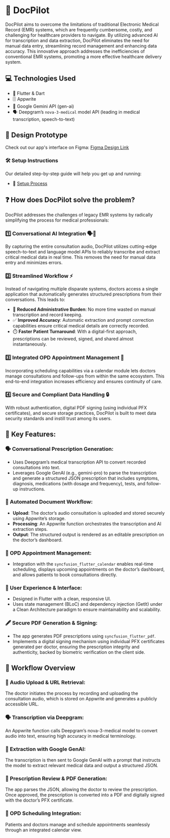 # 🚀 DocPilot

DocPilot aims to overcome the limitations of traditional Electronic Medical Record (EMR) systems, which are frequently cumbersome, costly, and challenging for healthcare providers to navigate. By utilizing advanced AI for transcription and data extraction, DocPilot eliminates the need for manual data entry, streamlining record management and enhancing data accuracy. This innovative approach addresses the inefficiencies of conventional EMR systems, promoting a more effective healthcare delivery system. 

## 💻 Technologies Used

- 🎯 Flutter & Dart
- 🗄️ Appwrite
- 🤖 Google Gemini API (gen-ai)
- 🗣️ Deepgram’s `nova-3-medical` model API (leading  in medical transcription, speech-to-text)

## 🎨 Design Prototype

Check out our app's interface on Figma: [Figma Design Link](https://www.figma.com/design/pD32RZaskUitWMr7nv8nfy/DocPilot?node-id=0-1&t=YoRZ8aAP355lRChq-1)

### 🛠️ Setup Instructions
Our detailed step-by-step guide will help you get up and running:

- 📄 [Setup Process](./Docs/SETUP.md)

## ❓ How does DocPilot solve the problem?

DocPilot addresses the challenges of legacy EMR systems by radically simplifying the process for medical professionals:

### 1️⃣ Conversational AI Integration 🗣️🤖

By capturing the entire consultation audio, DocPilot utilizes cutting-edge speech-to-text and language model APIs to reliably transcribe and extract critical medical data in real time. This removes the need for manual data entry and minimizes errors.

### 2️⃣ Streamlined Workflow ⚡

Instead of navigating multiple disparate systems, doctors access a single application that automatically generates structured prescriptions from their conversations. This leads to:

- 📝 **Reduced Administrative Burden**: No more time wasted on manual transcription and record keeping.
- ✅ **Improved Accuracy**: Automatic extraction and prompt correction capabilities ensure critical medical details are correctly recorded.
- ⏱️ **Faster Patient Turnaround**: With a digital-first approach, prescriptions can be reviewed, signed, and shared almost instantaneously.

### 3️⃣ Integrated OPD Appointment Management 📅

Incorporating scheduling capabilities via a calendar module lets doctors manage consultations and follow-ups from within the same ecosystem. This end-to-end integration increases efficiency and ensures continuity of care.

### 4️⃣ Secure and Compliant Data Handling 🔒

With robust authentication, digital PDF signing (using individual PFX certificates), and secure storage practices, DocPilot is built to meet data security standards and instill trust among its users.

## 🌟 Key Features:

### 🗣️ Conversational Prescription Generation:

- Uses Deepgram’s medical transcription API to convert recorded consultations into text. 
- Leverages Google GenAI (e.g., gemini-pro) to parse the transcription and generate a structured JSON prescription that includes symptoms, diagnosis, medications (with dosage and frequency), tests, and follow-up instructions.

### 📄 Automated Document Workflow:

- **Upload**: The doctor’s audio consultation is uploaded and stored securely using Appwrite’s storage.
- **Processing**: An Appwrite function orchestrates the transcription and AI extraction steps.
- **Output**: The structured output is rendered as an editable prescription on the doctor’s dashboard.

### 📅 OPD Appointment Management:

- Integration with the `syncfusion_flutter_calendar` enables real-time scheduling, displays upcoming appointments on the doctor’s dashboard, and allows patients to book consultations directly.

### 🎨 User Experience & Interface:

- Designed in Flutter with a clean, responsive UI.
- Uses state management (BLoC) and dependency injection (GetIt) under a Clean Architecture paradigm to ensure maintainability and scalability.

### 🖋️ Secure PDF Generation & Signing:

- The app generates PDF prescriptions using `syncfusion_flutter_pdf`.
- Implements a digital signing mechanism using individual PFX certificates generated per doctor, ensuring the prescription integrity and authenticity, backed by biometric verification on the client side.

## 🔄 Workflow Overview

### 🎤 Audio Upload & URL Retrieval:

The doctor initiates the process by recording and uploading the consultation audio, which is stored on Appwrite and generates a publicly accessible URL.

### 🗣️ Transcription via Deepgram:

An Appwrite function calls Deepgram’s nova-3-medical model to convert audio into text, ensuring high accuracy in medical terminology.

### 🤖 Extraction with Google GenAI:

The transcription is then sent to Google GenAI with a prompt that instructs the model to extract relevant medical data and output a structured JSON.

### 📝 Prescription Review & PDF Generation:

The app parses the JSON, allowing the doctor to review the prescription. Once approved, the prescription is converted into a PDF and digitally signed with the doctor’s PFX certificate.

### 📅 OPD Scheduling Integration:

Patients and doctors manage and schedule appointments seamlessly through an integrated calendar view.
